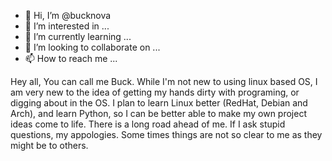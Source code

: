 - 👋 Hi, I’m @bucknova
- 👀 I’m interested in ...
- 🌱 I’m currently learning ...
- 💞️ I’m looking to collaborate on ...
- 📫 How to reach me ...

<!---
bucknova/bucknova is a ✨ special ✨ repository because its `README.md` (this file) appears on your GitHub profile.
You can click the Preview link to take a look at your changes.
--->
Hey all,
You can call me Buck. While I'm not new to using linux based OS, I am very new to the idea of getting my hands dirty with programing, or digging about in the OS.
I plan to learn Linux better (RedHat, Debian and Arch), and learn Python, so I can be better able to make my own project ideas come to life.
There is a long road ahead of me. If I ask stupid questions, my appologies. Some times things are not so clear to me as they might be to others.

